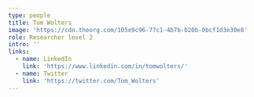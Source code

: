 ```yaml
---
type: people
title: Tom Wolters
image: 'https://cdn.theorg.com/105e9c96-77c1-4b7b-b20b-0bcf1d3e30e8'
role: Researcher level 2
intro: ''
links:
  - name: LinkedIn
    link: 'https://www.linkedin.com/in/tomwolters/'
  - name: Twitter
    link: 'https://twitter.com/Tom_Wolters'
---
```


